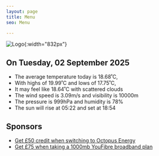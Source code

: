 ```yaml
---
layout: page
title: Menu
seo: Menu

---
```


![Logo](/images/logo.jpg){:width="832px"}

<!-- weather_marker starts -->
## On Tuesday, 02 September 2025

- The average temperature today is 18.68˚C,
- With highs of 19.99˚C and lows of 17.75˚C,
- It may feel like 18.64˚C with scattered clouds
- The wind speed is 3.09m/s and visibility is 10000m
- The pressure is 999hPa and humidity is 78%
- The sun will rise at 05:22 and set at 18:54

<!-- weather_marker ends -->

## Sponsors

- [Get £50 credit when switching to Octopus Energy](https://bit.ly/3oD1nnS)
- [Get £75 when taking a 1000mb YouFibre broadband plan](https://aklam.io/91zWhU?)
